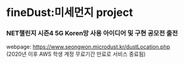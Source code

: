 # fineDust:미세먼지 project  
### NET챌린지 시즌4 5G Koren망 사용 아이디어 및 구현 공모전 출전 
webpage: https://www.seongwon.microdust.kr/dustLocation.php  
(2020년 이후 AWS 학생 계정 무료기간 만료로 서비스 종료됨)
